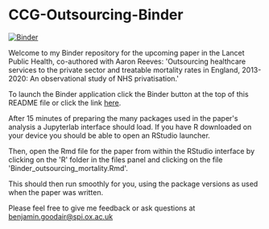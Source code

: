 # CCG-Outsourcing-Binder

[![Binder](https://mybinder.org/badge_logo.svg)](https://mybinder.org/v2/gh/BenGoodair/CCG-Outsourcing-Binder/HEAD)

Welcome to my Binder repository for the upcoming paper in the Lancet Public Health, co-authored with Aaron Reeves: 'Outsourcing healthcare services to the private sector and treatable mortality rates in England, 2013-2020: An observational study of NHS privatisation.'

To launch the Binder application click the Binder button at the top of this README file or click the link [here](https://mybinder.org/v2/gh/BenGoodair/CCG-Outsourcing-Binder/HEAD).

After 15 minutes of preparing the many packages used in the paper's analysis a Jupyterlab interface should load. If you have R downloaded on your device you should be able to open an RStudio launcher.

Then, open the Rmd file for the paper from within the RStudio interface by clicking on the 'R' folder in the files panel and clicking on the file 'Binder_outsourcing_mortality.Rmd'.

This should then run smoothly for you, using the package versions as used when the paper was written.

Please feel free to give me feedback or ask questions at benjamin.goodair@spi.ox.ac.uk

